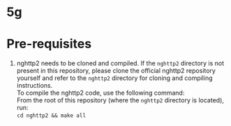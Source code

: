 # 5g

# Pre-requisites
1. nghttp2 needs to be cloned and compiled. If the `nghttp2` directory is not present in this repository, please clone the official nghttp2 repository yourself and refer to the `nghttp2` directory for cloning and compiling instructions.  
To compile the nghttp2 code, use the following command:  
From the root of this repository (where the `nghttp2` directory is located), run:  
`cd nghttp2 && make all`